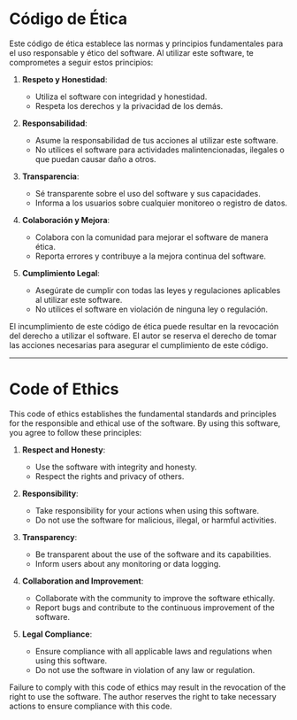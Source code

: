# Código de Ética

Este código de ética establece las normas y principios fundamentales para el uso responsable y ético del software. Al utilizar este software, te comprometes a seguir estos principios:

1. **Respeto y Honestidad**:
   - Utiliza el software con integridad y honestidad.
   - Respeta los derechos y la privacidad de los demás.

2. **Responsabilidad**:
   - Asume la responsabilidad de tus acciones al utilizar este software.
   - No utilices el software para actividades malintencionadas, ilegales o que puedan causar daño a otros.

3. **Transparencia**:
   - Sé transparente sobre el uso del software y sus capacidades.
   - Informa a los usuarios sobre cualquier monitoreo o registro de datos.

4. **Colaboración y Mejora**:
   - Colabora con la comunidad para mejorar el software de manera ética.
   - Reporta errores y contribuye a la mejora continua del software.

5. **Cumplimiento Legal**:
   - Asegúrate de cumplir con todas las leyes y regulaciones aplicables al utilizar este software.
   - No utilices el software en violación de ninguna ley o regulación.

El incumplimiento de este código de ética puede resultar en la revocación del derecho a utilizar el software. El autor se reserva el derecho de tomar las acciones necesarias para asegurar el cumplimiento de este código.

---

# Code of Ethics

This code of ethics establishes the fundamental standards and principles for the responsible and ethical use of the software. By using this software, you agree to follow these principles:

1. **Respect and Honesty**:
   - Use the software with integrity and honesty.
   - Respect the rights and privacy of others.

2. **Responsibility**:
   - Take responsibility for your actions when using this software.
   - Do not use the software for malicious, illegal, or harmful activities.

3. **Transparency**:
   - Be transparent about the use of the software and its capabilities.
   - Inform users about any monitoring or data logging.

4. **Collaboration and Improvement**:
   - Collaborate with the community to improve the software ethically.
   - Report bugs and contribute to the continuous improvement of the software.

5. **Legal Compliance**:
   - Ensure compliance with all applicable laws and regulations when using this software.
   - Do not use the software in violation of any law or regulation.

Failure to comply with this code of ethics may result in the revocation of the right to use the software. The author reserves the right to take necessary actions to ensure compliance with this code.

